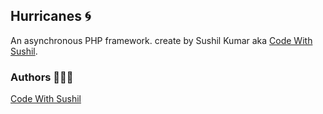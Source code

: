 ## Hurricanes 🌀
An asynchronous PHP framework. create by Sushil Kumar aka [Code With Sushil](https://github.com/CodeWithSushil).

### Authors 👨🏻‍💻
[Code With Sushil](https://x.com/codesushil)
<!--

**Here are some ideas to get you started:**

🙋‍♀️ A short introduction - what is your organization all about?
🌈 Contribution guidelines - how can the community get involved?
👩‍💻 Useful resources - where can the community find your docs? Is there anything else the community should know?
🍿 Fun facts - what does your team eat for breakfast?
🧙 Remember, you can do mighty things with the power of [Markdown](https://docs.github.com/github/writing-on-github/getting-started-with-writing-and-formatting-on-github/basic-writing-and-formatting-syntax)
-->

